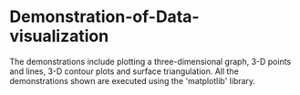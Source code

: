 # Demonstration-of-Data-visualization
The demonstrations include plotting a three-dimensional graph, 3-D points and lines, 3-D contour plots and surface triangulation.
All the demonstrations shown are executed using the 'matplotlib' library.
